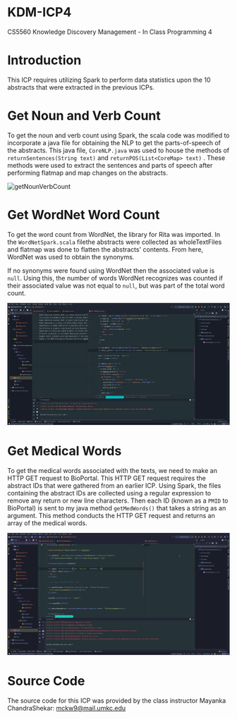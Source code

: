 # KDM-ICP4

CS5560 Knowledge Discovery Management - In Class Programming 4



# Introduction

This ICP requires utilizing Spark to perform data statistics upon the 10 abstracts that were extracted in the previous ICPs.



# Get Noun and Verb Count

To get the noun and verb count using Spark, the scala code was modified to incorporate a java file for obtaining the NLP to get the parts-of-speech of the abstracts. This java file, `CoreNLP.java` was used to house the methods of `returnSentences(String text)` and `returnPOS(List<CoreMap> text)` . These methods were used to extract the sentences and parts of speech after performing flatmap and map changes on the abstracts.

![getNounVerbCount](../docs/KDM-ICP4/getNounVerbCount.gif)



# Get WordNet Word Count

To get the word count from WordNet, the library for Rita was imported. In the `WordNetSpark.scala` filethe abstracts were collected as wholeTextFiles and flatmap was done to flatten the abstracts' contents. From here, WordNet was used to obtain the synonyms.

If no synonyms were found using WordNet then the associated value is `null`. Using this, the number of words WordNet recognizes was counted if their associated value was not equal to `null`, but was part of the total word count.

![getWordNetCount](../docs/KDM-ICP4/getWordNetCount.gif)



# Get Medical Words

To get the medical words associated with the texts, we need to make an HTTP GET request to BioPortal. This HTTP GET request requires the abstract IDs that were gathered from an earlier ICP. Using Spark, the files containing the abstract IDs are collected using a regular expression to remove any return or new line characters. Then each ID (known as a `PMID` to BioPortal) is sent to my java method `getMedWords()` that takes a string as an argument. This method conducts the HTTP GET request and returns an array of the medical words.

![getMedicalWords](../docs/KDM-ICP4/getMedicalWords.gif)



# Source Code

The source code for this ICP was provided by the class instructor Mayanka ChandraShekar: [mckw9@mail.umkc.edu](mckw9@mail.umkc.edu)